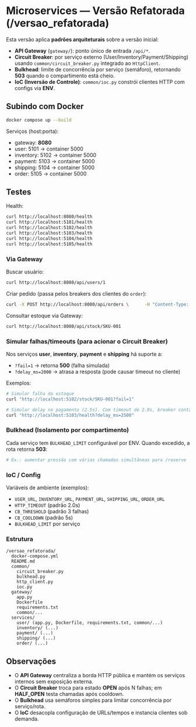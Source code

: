 # Microservices — Versão Refatorada (/versao_refatorada)

Esta versão aplica **padrões arquiteturais** sobre a versão inicial:
- **API Gateway** (`gateway/`): ponto único de entrada `/api/*`.
- **Circuit Breaker**: por serviço externo (User/Inventory/Payment/Shipping) usando `common/circuit_breaker.py` integrado ao `HttpClient`.
- **Bulkhead**: limite de concorrência por serviço (semáforo), retornando **503** quando o compartimento está cheio.
- **IoC (Inversão de Controle)**: `common/ioc.py` constrói clientes HTTP com configs via **ENV**.

## Subindo com Docker
```bash
docker compose up --build
```

Serviços (host:porta):
- gateway: **8080**
- user: 5101 → container 5000
- inventory: 5102 → container 5000
- payment: 5103 → container 5000
- shipping: 5104 → container 5000
- order: 5105 → container 5000

## Testes
Health:
```bash
curl http://localhost:8080/health
curl http://localhost:5101/health
curl http://localhost:5102/health
curl http://localhost:5103/health
curl http://localhost:5104/health
curl http://localhost:5105/health
```

### Via Gateway
Buscar usuário:
```bash
curl http://localhost:8080/api/users/1
```

Criar pedido (passa pelos breakers dos clientes do `order`):
```bash
curl -X POST http://localhost:8080/api/orders \      -H "Content-Type: application/json" \      -d '{{"user_id":1,"items":[{{"product_id":"SKU-001","qty":1}}], "address":"Rua Exemplo, 100 - SAJ/BA"}}'
```

Consultar estoque via Gateway:
```bash
curl http://localhost:8080/api/stock/SKU-001
```

### Simular falhas/timeouts (para acionar o Circuit Breaker)
Nos serviços **user**, **inventory**, **payment** e **shipping** há suporte a:
- `?fail=1` → retorna **500** (falha simulada)
- `?delay_ms=2000` → atrasa a resposta (pode causar timeout no cliente)

Exemplos:
```bash
# Simular falha do estoque
curl "http://localhost:5102/stock/SKU-001?fail=1"

# Simular delay no pagamento (2.5s). Com timeout de 2.0s, breaker contará falha.
curl "http://localhost:5103/health?delay_ms=2500"
```

### Bulkhead (Isolamento por compartimento)
Cada serviço tem `BULKHEAD_LIMIT` configurável por ENV. Quando excedido, a rota retorna **503**:
```bash
# Ex.: aumentar pressão com várias chamadas simultâneas para /reserve
```

### IoC / Config
Variáveis de ambiente (exemplos):
- `USER_URL`, `INVENTORY_URL`, `PAYMENT_URL`, `SHIPPING_URL`, `ORDER_URL`
- `HTTP_TIMEOUT` (padrão 2.0s)
- `CB_THRESHOLD` (padrão 3 falhas)
- `CB_COOLDOWN` (padrão 5s)
- `BULKHEAD_LIMIT` por serviço

### Estrutura
```
/versao_refatorada/
  docker-compose.yml
  README.md
  common/
    circuit_breaker.py
    bulkhead.py
    http_client.py
    ioc.py
  gateway/
    app.py
    Dockerfile
    requirements.txt
    common/...
  services/
    user/ (app.py, Dockerfile, requirements.txt, common/...)
    inventory/ (...)
    payment/ (...)
    shipping/ (...)
    order/ (...)
```

## Observações
- O **API Gateway** centraliza a borda HTTP pública e mantém os serviços internos sem exposição externa.
- O **Circuit Breaker** troca para estado **OPEN** após N falhas; em **HALF_OPEN** testa chamadas após cooldown.
- O **Bulkhead** usa semáforos simples para limitar concorrência por serviço/rota.
- O **IoC** desacopla configuração de URLs/tempos e instancia clientes sob demanda.
